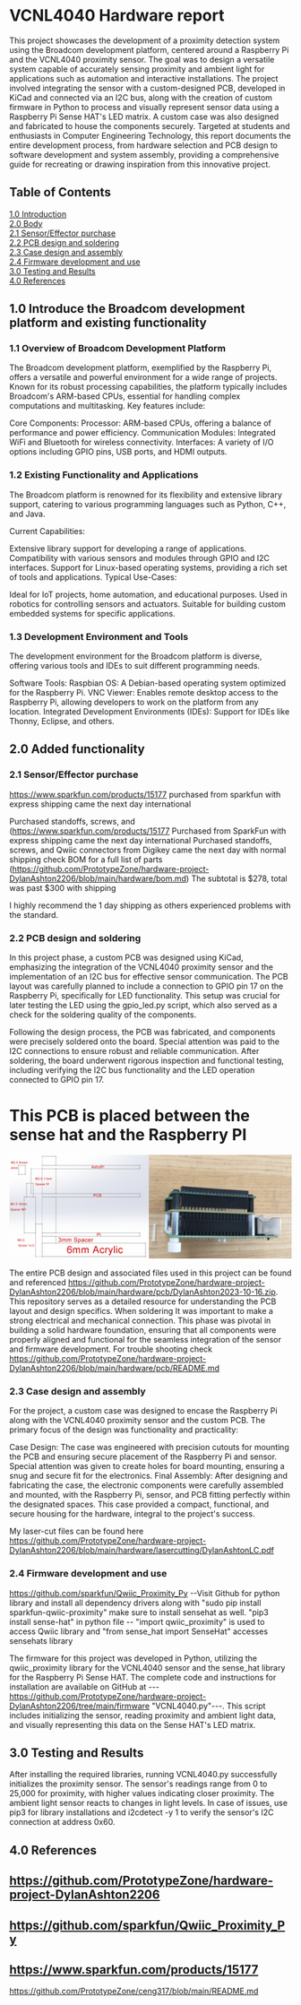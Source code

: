 # VCNL4040 Hardware report
This project showcases the development of a proximity detection system using the Broadcom development platform, centered around a Raspberry Pi and the VCNL4040 proximity sensor. The goal was to design a versatile system capable of accurately sensing proximity and ambient light for applications such as automation and interactive installations. The project involved integrating the sensor with a custom-designed PCB, developed in KiCad and connected via an I2C bus, along with the creation of custom firmware in Python to process and visually represent sensor data using a Raspberry Pi Sense HAT's LED matrix. A custom case was also designed and fabricated to house the components securely. Targeted at students and enthusiasts in Computer Engineering Technology, this report documents the entire development process, from hardware selection and PCB design to software development and system assembly, providing a comprehensive guide for recreating or drawing inspiration from this innovative project.
## Table of Contents
[1.0 Introduction](#10-introduce-the-broadcom-development-platform-and-exisiting-functionality)   
[2.0 Body](#20-added-functionality)   
[2.1 Sensor/Effector purchase](#21-sensor-effector-purchase)   
[2.2 PCB design and soldering](#22-pcb-design-and-soldering)   
[2.3 Case design and assembly](#23-case-design-and-assembly)   
[2.4 Firmware development and use](#24-firmware-development-and-use)   
[3.0 Testing and Results](#30-testing-and-results)   
[4.0 References](#40-references)  

## 1.0 Introduce the Broadcom development platform and existing functionality   
### 1.1 Overview of Broadcom Development Platform
The Broadcom development platform, exemplified by the Raspberry Pi, offers a versatile and powerful environment for a wide range of projects. Known for its robust processing capabilities, the platform typically includes Broadcom's ARM-based CPUs, essential for handling complex computations and multitasking. Key features include:

Core Components:
Processor: ARM-based CPUs, offering a balance of performance and power efficiency.
Communication Modules: Integrated WiFi and Bluetooth for wireless connectivity.
Interfaces: A variety of I/O options including GPIO pins, USB ports, and HDMI outputs.

### 1.2 Existing Functionality and Applications
The Broadcom platform is renowned for its flexibility and extensive library support, catering to various programming languages such as Python, C++, and Java.

Current Capabilities:

Extensive library support for developing a range of applications.
Compatibility with various sensors and modules through GPIO and I2C interfaces.
Support for Linux-based operating systems, providing a rich set of tools and applications.
Typical Use-Cases:

Ideal for IoT projects, home automation, and educational purposes.
Used in robotics for controlling sensors and actuators.
Suitable for building custom embedded systems for specific applications.

### 1.3 Development Environment and Tools
The development environment for the Broadcom platform is diverse, offering various tools and IDEs to suit different programming needs.

Software Tools:
Raspbian OS: A Debian-based operating system optimized for the Raspberry Pi.
VNC Viewer: Enables remote desktop access to the Raspberry Pi, allowing developers to work on the platform from any location.
Integrated Development Environments (IDEs): Support for IDEs like Thonny, Eclipse, and others. 

## 2.0 Added functionality   
### 2.1 Sensor/Effector purchase   
https://www.sparkfun.com/products/15177
purchased from sparkfun with express shipping came the next day international

Purchased standoffs, screws, and (https://www.sparkfun.com/products/15177
Purchased from SparkFun with express shipping came the next day international
Purchased standoffs, screws, and Qwiic connectors from Digikey came the next day with normal shipping 
check BOM for a full list of parts (https://github.com/PrototypeZone/hardware-project-DylanAshton2206/blob/main/hardware/bom.md)
The subtotal is $278, total was past $300 with shipping

I highly recommend the 1 day shipping as others experienced problems with the standard.

### 2.2 PCB design and soldering   
In this project phase, a custom PCB was designed using KiCad, emphasizing the integration of the VCNL4040 proximity sensor and the implementation of an I2C bus for effective sensor communication. The PCB layout was carefully planned to include a connection to GPIO pin 17 on the Raspberry Pi, specifically for LED functionality. This setup was crucial for later testing the LED using the gpio_led.py script, which also served as a check for the soldering quality of the components. 

Following the design process, the PCB was fabricated, and components were precisely soldered onto the board. Special attention was paid to the I2C connections to ensure robust and reliable communication. After soldering, the board underwent rigorous inspection and functional testing, including verifying the I2C bus functionality and the LED operation connected to GPIO pin 17.
# This PCB is placed between the sense hat and the Raspberry PI 
![pcbstacking](pcb/media/pcbstacking.png)

The entire PCB design and associated files used in this project can be found and referenced https://github.com/PrototypeZone/hardware-project-DylanAshton2206/blob/main/hardware/pcb/DylanAshton2023-10-16.zip. This repository serves as a detailed resource for understanding the PCB layout and design specifics.
When soldering It was important to make a strong electrical and mechanical connection.
This phase was pivotal in building a solid hardware foundation, ensuring that all components were properly aligned and functional for the seamless integration of the sensor and firmware development.
For trouble shooting check https://github.com/PrototypeZone/hardware-project-DylanAshton2206/blob/main/hardware/pcb/README.md

### 2.3 Case design and assembly   
For the project, a custom case was designed to encase the Raspberry Pi along with the VCNL4040 proximity sensor and the custom PCB. The primary focus of the design was functionality and practicality:

Case Design: The case was engineered with precision cutouts for mounting the PCB and ensuring secure placement of the Raspberry Pi and sensor. Special attention was given to create holes for board mounting, ensuring a snug and secure fit for the electronics.
Final Assembly: After designing and fabricating the case, the electronic components were carefully assembled and mounted, with the Raspberry Pi, sensor, and PCB fitting perfectly within the designated spaces.
This case provided a compact, functional, and secure housing for the hardware, integral to the project's success.

My laser-cut files can be found here https://github.com/PrototypeZone/hardware-project-DylanAshton2206/blob/main/hardware/lasercutting/DylanAshtonLC.pdf

### 2.4 Firmware development and use   
https://github.com/sparkfun/Qwiic_Proximity_Py --Visit Github for python library and install all dependency drivers along with "sudo pip install sparkfun-qwiic-proximity"
make sure to install sensehat as well. "pip3 install sense-hat"
in python file -- "import qwiic_proximity" is used to access Qwiic library and "from sense_hat import SenseHat" accesses sensehats library

The firmware for this project was developed in Python, utilizing the qwiic_proximity library for the VCNL4040 sensor and the sense_hat library for the Raspberry Pi Sense HAT. The complete code and instructions for installation are available on GitHub at ---https://github.com/PrototypeZone/hardware-project-DylanAshton2206/tree/main/firmware "VCNL4040.py"---. This script includes initializing the sensor, reading proximity and ambient light data, and visually representing this data on the Sense HAT's LED matrix.

## 3.0 Testing and Results   
After installing the required libraries, running VCNL4040.py successfully initializes the proximity sensor. The sensor's readings range from 0 to 25,000 for proximity, with higher values indicating closer proximity. 
The ambient light sensor reacts to changes in light levels. In case of issues, use pip3 for library installations and i2cdetect -y 1 to verify the sensor's I2C connection at address 0x60.

## 4.0 References
https://github.com/PrototypeZone/hardware-project-DylanAshton2206
-
https://github.com/sparkfun/Qwiic_Proximity_Py
-
https://www.sparkfun.com/products/15177
-
https://github.com/PrototypeZone/ceng317/blob/main/README.md

